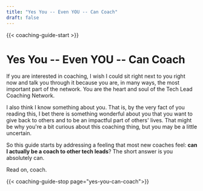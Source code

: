 ```yaml
---
title: "Yes You -- Even YOU -- Can Coach"
draft: false
---
```


{{< coaching-guide-start >}}

# Yes You -- Even YOU -- Can Coach

If you are interested in coaching, I wish I could sit right next to you right now and talk you through it because you are, in many ways, the most important part of the network. You are the heart and soul of the Tech Lead Coaching Network.

I also think I know something about you. That is, by the very fact of you reading this, I bet there is something wonderful about you that you want to give back to others and to be an impactful part of others' lives. That might be why you're a bit curious about this coaching thing, but you may be a little uncertain.

So this guide starts by addressing a feeling that most new coaches feel: **can I actually be a coach to other tech leads**? The short answer is you absolutely can. 

Read on, coach.


{{< coaching-guide-stop page="yes-you-can-coach">}}